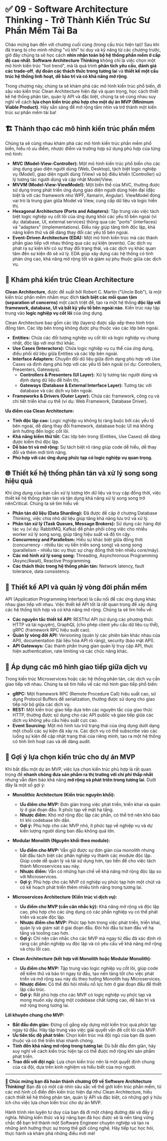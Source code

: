 # ✅ 09 - Software Architecture Thinking - Trở Thành Kiến Trúc Sư Phần Mềm Tài Ba

Chào mừng bạn đến với chương cuối cùng (trong cấu trúc hiện tại)! Sau khi đã trang bị cho mình những "vũ khí" tư duy và kỹ năng từ các chương trước, giờ đây chúng ta sẽ học cách **nhìn nhận toàn bộ hệ thống phần mềm ở cấp độ cao nhất**. **Software Architecture Thinking** không chỉ là việc chọn một mô hình kiến trúc "hot trend", mà là quá trình **phân tích yêu cầu**, **đánh giá các trade-off**, **dự đoán các thách thức trong tương lai** và **thiết kế một cấu trúc hệ thống linh hoạt, dễ bảo trì và có khả năng mở rộng**.

Trong chương này, chúng ta sẽ khám phá các mô hình kiến trúc phổ biến, đi sâu vào kiến trúc Clean Architecture hiện đại và quan trọng, học cách thiết kế hệ thống phân tán, quản lý API và đặc biệt, chúng ta sẽ cùng nhau suy nghĩ về cách **lựa chọn kiến trúc phù hợp cho một dự án MVP (Minimum Viable Product)**. Hãy sẵn sàng để mở rộng tầm nhìn và trở thành một kiến trúc sư phần mềm tài ba!

## 🏗️ Thành thạo các mô hình kiến trúc phần mềm

Chúng ta sẽ cùng nhau khám phá các mô hình kiến trúc phần mềm phổ biến, hiểu rõ ưu điểm, nhược điểm và trường hợp sử dụng phù hợp của từng mô hình:

* **MVC (Model-View-Controller):** Một mô hình kiến trúc phổ biến cho các ứng dụng giao diện người dùng (Web, Desktop), tách biệt logic nghiệp vụ (Model), giao diện người dùng (View) và bộ điều khiển (Controller) xử lý tương tác người dùng và cập nhật Model/View.
* **MVVM (Model-View-ViewModel):** Một biến thể của MVC, thường được sử dụng trong phát triển ứng dụng giao diện người dùng hiện đại (đặc biệt là với các framework như WPF, Xamarin, Angular). ViewModel đóng vai trò là trung gian giữa Model và View, cung cấp dữ liệu và logic hiển thị.
* **Hexagonal Architecture (Ports and Adapters):** Tập trung vào việc tách biệt logic nghiệp vụ cốt lõi của ứng dụng khỏi các yếu tố bên ngoài (ví dụ: database, UI, external services) thông qua các "ports" (interfaces) và "adapters" (implementations). Điều này giúp tăng tính độc lập, khả năng kiểm thử và dễ dàng thay đổi các yếu tố bên ngoài.
* **Event-Driven Architecture (EDA):** Một mô hình kiến trúc mà các thành phần giao tiếp với nhau thông qua các sự kiện (events). Các dịch vụ phát ra sự kiện khi có sự thay đổi trạng thái, và các dịch vụ khác quan tâm đến sự kiện đó sẽ xử lý. EDA giúp xây dựng các hệ thống có tính phản ứng cao, khả năng mở rộng tốt và giảm sự phụ thuộc giữa các dịch vụ.

## 🧼 Khám phá kiến trúc Clean Architecture

**Clean Architecture**, được đề xuất bởi Robert C. Martin ("Uncle Bob"), là một kiến trúc phần mềm nhằm mục đích **tách biệt các mối quan tâm (separation of concerns)** một cách triệt để, tạo ra một hệ thống **độc lập với framework, database, UI và bất kỳ yếu tố bên ngoài nào**. Kiến trúc này tập trung vào **logic nghiệp vụ cốt lõi** của ứng dụng.

Clean Architecture bao gồm các lớp (layers) được sắp xếp theo hình tròn đồng tâm. Các lớp bên trong không được phụ thuộc vào các lớp bên ngoài.

* **Entities:** Chứa các đối tượng nghiệp vụ cốt lõi và logic nghiệp vụ chung nhất, độc lập với mọi thứ khác.
* **Use Cases (Interactors):** Chứa logic nghiệp vụ cụ thể của ứng dụng, điều phối dữ liệu giữa Entities và các lớp bên ngoài.
* **Interface Adapters:** Chuyển đổi dữ liệu giữa định dạng phù hợp với Use Cases và định dạng phù hợp với các yếu tố bên ngoài (ví dụ: Controllers, Presenters, Gateways).
  * **Controllers & Presenters (UI Layer):** Xử lý tương tác người dùng và định dạng dữ liệu để hiển thị.
  * **Gateways (Database & External Interface Layer):** Tương tác với database và các dịch vụ bên ngoài.
* **Frameworks & Drivers (Outer Layer):** Chứa các framework, công cụ và chi tiết triển khai cụ thể (ví dụ: Web Framework, Database Driver).

**Ưu điểm của Clean Architecture:**

* **Tính độc lập cao:** Logic nghiệp vụ không bị ràng buộc bởi các yếu tố bên ngoài, dễ dàng thay đổi framework, database hoặc UI mà không ảnh hưởng đến logic cốt lõi.
* **Khả năng kiểm thử tốt:** Các lớp bên trong (Entities, Use Cases) dễ dàng được kiểm thử độc lập.
* **Dễ bảo trì và mở rộng:** Sự tách biệt rõ ràng giúp code dễ hiểu, dễ thay đổi và thêm mới tính năng.
* **Phù hợp với các ứng dụng phức tạp có logic nghiệp vụ quan trọng.**

## 🌐 Thiết kế hệ thống phân tán và xử lý song song hiệu quả

Khi ứng dụng của bạn cần xử lý lượng lớn dữ liệu và truy cập đồng thời, việc thiết kế hệ thống phân tán và tận dụng khả năng xử lý song song trở nênCritical. Chúng ta sẽ tìm hiểu về:

* **Phân tán dữ liệu (Data Sharding):** Đã được đề cập ở chương Database Thinking, việc chia nhỏ dữ liệu giúp tăng khả năng lưu trữ và xử lý.
* **Phân tán xử lý (Task Queues, Message Brokers):** Sử dụng các hàng đợi tác vụ (ví dụ: RabbitMQ, Kafka) để phân phối công việc cho nhiều worker xử lý song song, giúp tăng hiệu suất và độ tin cậy.
* **Concurrency and Parallelism:** Hiểu sự khác biệt giữa đồng thời (concurrency - nhiều tác vụ tiến triển song song) và song song (parallelism - nhiều tác vụ thực sự chạy đồng thời trên nhiều core/máy).
* **Các mô hình xử lý song song:** Threading, Asynchronous Programming (Async/Await), Reactive Programming.
* **Các thách thức trong hệ thống phân tán:** Network latency, fault tolerance, data consistency.

## 🔗 Thiết kế API và quản lý vòng đời phần mềm

API (Application Programming Interface) là cầu nối để các ứng dụng khác nhau giao tiếp với nhau. Việc thiết kế API tốt là rất quan trọng để xây dựng các hệ thống tích hợp và có khả năng mở rộng. Chúng ta sẽ tìm hiểu về:

* **Các nguyên tắc thiết kế API:** RESTful API (sử dụng các phương thức HTTP và tài nguyên), GraphQL (cho phép client yêu cầu dữ liệu cụ thể), gRPC (framework RPC hiệu suất cao).
* **Quản lý vòng đời API:** Versioning (quản lý các phiên bản khác nhau của API), documentation (tài liệu hóa API rõ ràng), security (bảo mật API).
* **API Gateways:** Các thành phần trung gian quản lý truy cập API, thực hiện authentication, rate limiting và các chức năng khác.

## 🤝 Áp dụng các mô hình giao tiếp giữa dịch vụ

Trong kiến trúc Microservices hoặc các hệ thống phân tán, các dịch vụ cần giao tiếp với nhau. Chúng ta sẽ tìm hiểu về các mô hình giao tiếp phổ biến:

* **gRPC:** Một framework RPC (Remote Procedure Call) hiệu suất cao, sử dụng Protocol Buffers để serialization, thường được sử dụng cho giao tiếp nội bộ giữa các dịch vụ.
* **REST:** Một kiến trúc giao tiếp dựa trên các nguyên tắc của giao thức HTTP, thường được sử dụng cho các API public và giao tiếp giữa các dịch vụ không yêu cầu hiệu suất cực cao.
* **Event Sourcing:** Một mô hình lưu trữ trạng thái của ứng dụng dưới dạng một chuỗi các sự kiện đã xảy ra. Các dịch vụ có thể subscribe vào các luồng sự kiện để cập nhật trạng thái của riêng mình, tạo ra một hệ thống có tính linh hoạt cao và dễ dàng audit.

## 🤔 Gợi ý lựa chọn kiến trúc cho dự án MVP

Khi bắt đầu một dự án MVP, việc lựa chọn kiến trúc phù hợp là rất quan trọng để **nhanh chóng đưa sản phẩm ra thị trường với chi phí thấp nhất** nhưng vẫn đảm bảo khả năng **mở rộng và phát triển trong tương lai**. Dưới đây là một số gợi ý:

* **Monolithic Architecture (Kiến trúc nguyên khối):**
  * **Ưu điểm cho MVP:** Đơn giản trong việc phát triển, triển khai và quản lý ở giai đoạn đầu. Ít phức tạp về mặt hạ tầng.
  * **Nhược điểm:** Khó mở rộng độc lập các phần, có thể trở nên khó bảo trì khi codebase lớn dần.
  * **Gợi ý:** Phù hợp cho các MVP nhỏ, ít phức tạp về nghiệp vụ và dự kiến lượng người dùng ban đầu không quá lớn.

* **Modular Monolith (Nguyên khối theo module):**
  * **Ưu điểm cho MVP:** Vẫn giữ được sự đơn giản của monolith nhưng bắt đầu tách biệt các phần nghiệp vụ thành các module độc lập. Giúp code dễ quản lý và tái sử dụng hơn, tạo tiền đề cho việc tách thành Microservices sau này.
  * **Nhược điểm:** Vẫn có những hạn chế về khả năng mở rộng độc lập so với Microservices.
  * **Gợi ý:** Phù hợp cho các MVP có nghiệp vụ phức tạp hơn một chút và có kế hoạch phát triển thêm nhiều tính năng trong tương lai.

* **Microservices Architecture (Kiến trúc vi dịch vụ):**
  * **Ưu điểm cho MVP (cần cân nhắc kỹ):** Khả năng mở rộng và độc lập cao, phù hợp cho các ứng dụng có các phần nghiệp vụ có thể phát triển và scale độc lập.
  * **Nhược điểm cho MVP:** Phức tạp hơn trong việc phát triển, triển khai, quản lý và giám sát ở giai đoạn đầu. Đòi hỏi đầu tư ban đầu về hạ tầng và tooling cao hơn.
  * **Gợi ý:** Chỉ nên cân nhắc cho các MVP mà ngay từ đầu đã xác định rõ ràng các phần nghiệp vụ độc lập và có yêu cầu về khả năng mở rộng và chịu lỗi cao.

* **Clean Architecture (kết hợp với Monolith hoặc Modular Monolith):**
  * **Ưu điểm cho MVP:** Tập trung vào logic nghiệp vụ cốt lõi, giúp code dễ kiểm thử và bảo trì ngay từ đầu, tạo nền tảng tốt cho việc phát triển và mở rộng sau này dù theo hướng Monolith hay Microservices.
  * **Nhược điểm:** Có thể đòi hỏi nhiều nỗ lực hơn ở giai đoạn đầu để thiết lập cấu trúc.
  * **Gợi ý:** Rất phù hợp cho các MVP có logic nghiệp vụ phức tạp và mong muốn xây dựng một codebase chất lượng cao, dễ bảo trì và mở rộng trong tương lai.

**Lời khuyên chung cho MVP:**

* **Bắt đầu đơn giản:** Đừng cố gắng xây dựng một kiến trúc quá phức tạp ngay từ đầu. Hãy tập trung vào việc giải quyết vấn đề cốt lõi của MVP.
* **Ưu tiên tốc độ phát triển:** Chọn kiến trúc mà đội ngũ của bạn đã quen thuộc và có thể triển khai nhanh chóng.
* **Tính đến khả năng mở rộng trong tương lai:** Dù bắt đầu đơn giản, hãy suy nghĩ về cách kiến trúc hiện tại có thể được mở rộng khi sản phẩm phát triển.
* **Trao đổi với đội ngũ:** Lựa chọn kiến trúc nên là một quyết định chung của cả đội, dựa trên kinh nghiệm và hiểu biết của mọi người.

---

**🎉 Chúc mừng bạn đã hoàn thành chương 09 về Software Architecture Thinking!** Bạn đã có một cái nhìn sâu sắc về thế giới kiến trúc phần mềm, từ các mô hình cổ điển đến kiến trúc hiện đại như Clean Architecture, hiểu cách thiết kế hệ thống phân tán, quản lý API và đặc biệt, có những gợi ý hữu ích cho việc lựa chọn kiến trúc cho dự án MVP.

Hành trình rèn luyện tư duy của bạn đã đi một chặng đường dài và đầy ý nghĩa. Những kiến thức và kỹ năng bạn đã học được sẽ là nền tảng vững chắc để bạn trở thành một Software Engineer chuyên nghiệp và tạo ra những ảnh hưởng thực sự trong thế giới công nghệ. Hãy tiếp tục học hỏi, thực hành và khám phá những điều mới mẻ!
